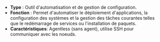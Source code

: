 - **Type** : Outil d'automatisation et de gestion de configuration.
- **Fonction** : Permet d'automatiser le déploiement d'applications, la configuration des systèmes et la gestion des tâches courantes telles que le redémarrage de services ou l'installation de paquets.
- **Caractéristiques**: Agentless (sans agent), utilise SSH pour communiquer avec les noeuds.